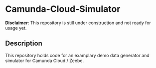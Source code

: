 # Camunda-Cloud-Simulator
**Disclaimer**: This repository is still under construction and not ready for usage yet. 

## Description
This repository holds code for an examplary demo data generator and simulator for Camunda Cloud / Zeebe. 
